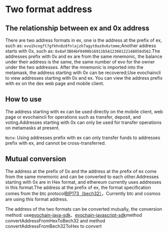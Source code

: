 # Two format address

## The relationship between ex and 0x address
There are two address formats in ex, one is the address at the prefix of ex, such as: `evo1hcngft7gfkhn8z8fnlajzh7agyt0az0v6ztmme`;Another address starts with 0x, such as: `0x8aF3B04bF0400b16911b5A12360122148056d562`.The addresses prefix with 0x and ex are from the same mnemonic, the balance under their address is the same, the same number of evo for the owner under the two addresses. After the mnemonic is imported into the metamask, the address starting with 0x can be recovered;Use evochaincli to view addresses starting with 0x and ex. You can view the address prefix with ex on the dex web page and mobile client.

## How to use
The address starting with ex can be used directly on the mobile client, web page or evochaincli for operations such as transfer, deposit, and voting.Addresses starting with 0x can only be used for transfer operations on metamasks at present.

`Note`: Using addresses prefix with ex can only transfer funds to addresses prefix with ex, and cannot be cross-transferred.

## Mutual conversion
The address at the prefix of 0x and the address at the prefix of ex come from the same mnemonic and can be converted to each other.Addresses starting with 0x are in Hex format, and ethereum currently uses addresses in this format.The address at the prefix of ex, the format specification comes from the btc protocol[BIP173（bech32）](https://github.com/bitcoin/bitcoin/pull/11167)，Currently btc and cosmos are using this format address.

The address of the two formats can be converted mutually, the conversion method: use[evochain-java-sdk](https://github.com/evoblockchain/evochain-java-sdk/blob/v0.18.0/src/main/java/com/okevochain/utils/crypto/AddressUtil.java)、[evochain-javascript-sdk](https://github.com/evoblockchain/evochain-javascript-sdk/blob/master/src/crypto/index.js)method convertAddressFromHexToBech32 and method convertAddressFromBech32ToHex to convert
